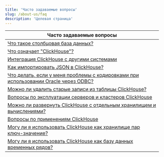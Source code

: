 ```yaml
---
title: 'Часто задаваемые вопросы'
slug: /about-us/faq
description: 'Целевая страница'
---
```


| Часто задаваемые вопросы                                                                                                       |
|-------------------------------------------------------------------------------------------------------------------------------|
| [Что такое столбцовая база данных?](/faq/general/columnar-database)                                                          |
| [Что означает "ClickHouse"?](/faq/general/dbms-naming)                                                                        |
| [Интеграция ClickHouse с другими системами](/faq/integration)                                                                 |
| [Как импортировать JSON в ClickHouse?](/faq/integration/json-import)                                                         |
| [Что делать, если у меня проблемы с кодировками при использовании Oracle через ODBC?](/faq/integration/oracle-odbc)         |
| [Можно ли удалить старые записи из таблицы ClickHouse?](/faq/operations/delete-old-data)                                     |
| [Вопросы по эксплуатации серверов и кластеров ClickHouse](/faq/operations)                                                  |
| [Можно ли развернуть ClickHouse с отдельным хранилищем и вычислениями?](/faq/operations/deploy-separate-storage-and-compute) |
| [Вопросы по применениям ClickHouse](/faq/use-cases)                                                                           |
| [Могу ли я использовать ClickHouse как хранилище пар ключ-значение?](/faq/use-cases/key-value)                               |
| [Могу ли я использовать ClickHouse как базу данных временных рядов?](/faq/use-cases/time-series)                             |
